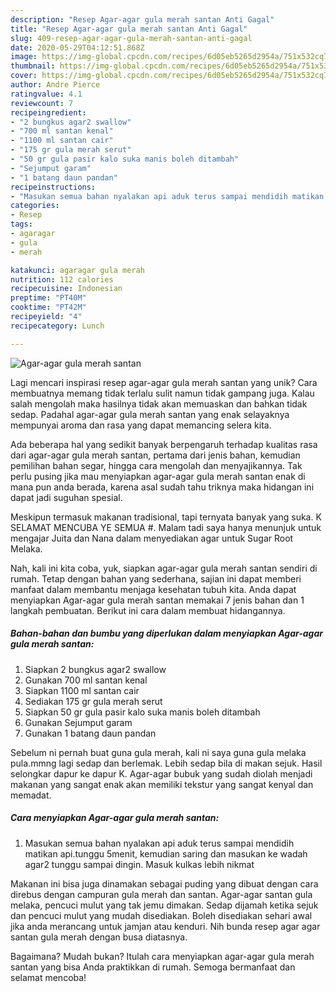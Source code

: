 ```yaml
---
description: "Resep Agar-agar gula merah santan Anti Gagal"
title: "Resep Agar-agar gula merah santan Anti Gagal"
slug: 409-resep-agar-agar-gula-merah-santan-anti-gagal
date: 2020-05-29T04:12:51.868Z
image: https://img-global.cpcdn.com/recipes/6d05eb5265d2954a/751x532cq70/agar-agar-gula-merah-santan-foto-resep-utama.jpg
thumbnail: https://img-global.cpcdn.com/recipes/6d05eb5265d2954a/751x532cq70/agar-agar-gula-merah-santan-foto-resep-utama.jpg
cover: https://img-global.cpcdn.com/recipes/6d05eb5265d2954a/751x532cq70/agar-agar-gula-merah-santan-foto-resep-utama.jpg
author: Andre Pierce
ratingvalue: 4.1
reviewcount: 7
recipeingredient:
- "2 bungkus agar2 swallow"
- "700 ml santan kenal"
- "1100 ml santan cair"
- "175 gr gula merah serut"
- "50 gr gula pasir kalo suka manis boleh ditambah"
- "Sejumput garam"
- "1 batang daun pandan"
recipeinstructions:
- "Masukan semua bahan nyalakan api aduk terus sampai mendidih matikan api.tunggu 5menit, kemudian saring dan masukan ke wadah agar2 tunggu sampai dingin. Masuk kulkas lebih nikmat"
categories:
- Resep
tags:
- agaragar
- gula
- merah

katakunci: agaragar gula merah 
nutrition: 112 calories
recipecuisine: Indonesian
preptime: "PT40M"
cooktime: "PT42M"
recipeyield: "4"
recipecategory: Lunch

---
```



![Agar-agar gula merah santan](https://img-global.cpcdn.com/recipes/6d05eb5265d2954a/751x532cq70/agar-agar-gula-merah-santan-foto-resep-utama.jpg)

Lagi mencari inspirasi resep agar-agar gula merah santan yang unik? Cara membuatnya memang tidak terlalu sulit namun tidak gampang juga. Kalau salah mengolah maka hasilnya tidak akan memuaskan dan bahkan tidak sedap. Padahal agar-agar gula merah santan yang enak selayaknya mempunyai aroma dan rasa yang dapat memancing selera kita.

Ada beberapa hal yang sedikit banyak berpengaruh terhadap kualitas rasa dari agar-agar gula merah santan, pertama dari jenis bahan, kemudian pemilihan bahan segar, hingga cara mengolah dan menyajikannya. Tak perlu pusing jika mau menyiapkan agar-agar gula merah santan enak di mana pun anda berada, karena asal sudah tahu triknya maka hidangan ini dapat jadi suguhan spesial.

Meskipun termasuk makanan tradisional, tapi ternyata banyak yang suka. K SELAMAT MENCUBA YE SEMUA #. Malam tadi saya hanya menunjuk untuk mengajar Juita dan Nana dalam menyediakan agar untuk Sugar Root Melaka.


Nah, kali ini kita coba, yuk, siapkan agar-agar gula merah santan sendiri di rumah. Tetap dengan bahan yang sederhana, sajian ini dapat memberi manfaat dalam membantu menjaga kesehatan tubuh kita. Anda dapat menyiapkan Agar-agar gula merah santan memakai 7 jenis bahan dan 1 langkah pembuatan. Berikut ini cara dalam membuat hidangannya.

<!--inarticleads1-->

##### Bahan-bahan dan bumbu yang diperlukan dalam menyiapkan Agar-agar gula merah santan:

1. Siapkan 2 bungkus agar2 swallow
1. Gunakan 700 ml santan kenal
1. Siapkan 1100 ml santan cair
1. Sediakan 175 gr gula merah serut
1. Siapkan 50 gr gula pasir kalo suka manis boleh ditambah
1. Gunakan Sejumput garam
1. Gunakan 1 batang daun pandan


Sebelum ni pernah buat guna gula merah, kali ni saya guna gula melaka pula.mmng lagi sedap dan berlemak. Lebih sedap bila di makan sejuk. Hasil selongkar dapur ke dapur K. Agar-agar bubuk yang sudah diolah menjadi makanan yang sangat enak akan memiliki tekstur yang sangat kenyal dan memadat. 

<!--inarticleads2-->

##### Cara menyiapkan Agar-agar gula merah santan:

1. Masukan semua bahan nyalakan api aduk terus sampai mendidih matikan api.tunggu 5menit, kemudian saring dan masukan ke wadah agar2 tunggu sampai dingin. Masuk kulkas lebih nikmat


Makanan ini bisa juga dinamakan sebagai puding yang dibuat dengan cara direbus dengan campuran gula merah dan santan. Agar-agar santan gula melaka, pencuci mulut yang tak jemu dimakan. Sedap dijamah ketika sejuk dan pencuci mulut yang mudah disediakan. Boleh disediakan sehari awal jika anda merancang untuk jamjan atau kenduri. Nih bunda resep agar agar santan gula merah dengan busa diatasnya. 

Bagaimana? Mudah bukan? Itulah cara menyiapkan agar-agar gula merah santan yang bisa Anda praktikkan di rumah. Semoga bermanfaat dan selamat mencoba!
